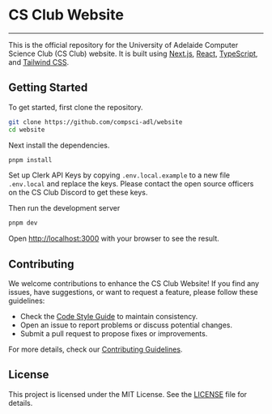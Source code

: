# CS Club Website

---

This is the official repository for the University of Adelaide Computer Science Club (CS Club) website. It is built using [Next.js](https://nextjs.org/), [React](https://reactjs.org/), [TypeScript](https://www.typescriptlang.org/), and [Tailwind CSS](https://tailwindcss.com/).

## Getting Started

To get started, first clone the repository.

```bash
git clone https://github.com/compsci-adl/website
cd website
```

Next install the dependencies.
```bash
pnpm install
```

Set up Clerk API Keys by copying `.env.local.example` to a new file `.env.local` and replace the keys. Please contact the open source officers on the CS Club Discord to get these keys.

Then run the development server

```bash
pnpm dev
```

Open [http://localhost:3000](http://localhost:3000) with your browser to see the result.

## Contributing

We welcome contributions to enhance the CS Club Website! If you find any issues, have suggestions, or want to request a feature, please follow these guidelines:

- Check the [Code Style Guide](link-to-code-style-guide) to maintain consistency.
- Open an issue to report problems or discuss potential changes.
- Submit a pull request to propose fixes or improvements.

For more details, check our [Contributing Guidelines](CONTRIBUTING.md).


## License
This project is licensed under the MIT License. 
See the [LICENSE](LICENSE) file for details.
